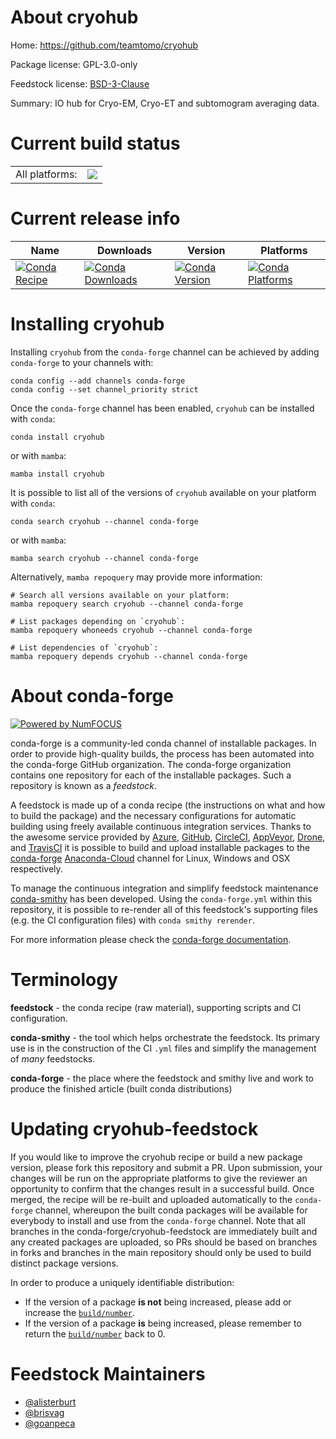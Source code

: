 About cryohub
=============

Home: https://github.com/teamtomo/cryohub

Package license: GPL-3.0-only

Feedstock license: [BSD-3-Clause](https://github.com/conda-forge/cryohub-feedstock/blob/main/LICENSE.txt)

Summary: IO hub for Cryo-EM, Cryo-ET and subtomogram averaging data.

Current build status
====================


<table><tr><td>All platforms:</td>
    <td>
      <a href="https://dev.azure.com/conda-forge/feedstock-builds/_build/latest?definitionId=17874&branchName=main">
        <img src="https://dev.azure.com/conda-forge/feedstock-builds/_apis/build/status/cryohub-feedstock?branchName=main">
      </a>
    </td>
  </tr>
</table>

Current release info
====================

| Name | Downloads | Version | Platforms |
| --- | --- | --- | --- |
| [![Conda Recipe](https://img.shields.io/badge/recipe-cryohub-green.svg)](https://anaconda.org/conda-forge/cryohub) | [![Conda Downloads](https://img.shields.io/conda/dn/conda-forge/cryohub.svg)](https://anaconda.org/conda-forge/cryohub) | [![Conda Version](https://img.shields.io/conda/vn/conda-forge/cryohub.svg)](https://anaconda.org/conda-forge/cryohub) | [![Conda Platforms](https://img.shields.io/conda/pn/conda-forge/cryohub.svg)](https://anaconda.org/conda-forge/cryohub) |

Installing cryohub
==================

Installing `cryohub` from the `conda-forge` channel can be achieved by adding `conda-forge` to your channels with:

```
conda config --add channels conda-forge
conda config --set channel_priority strict
```

Once the `conda-forge` channel has been enabled, `cryohub` can be installed with `conda`:

```
conda install cryohub
```

or with `mamba`:

```
mamba install cryohub
```

It is possible to list all of the versions of `cryohub` available on your platform with `conda`:

```
conda search cryohub --channel conda-forge
```

or with `mamba`:

```
mamba search cryohub --channel conda-forge
```

Alternatively, `mamba repoquery` may provide more information:

```
# Search all versions available on your platform:
mamba repoquery search cryohub --channel conda-forge

# List packages depending on `cryohub`:
mamba repoquery whoneeds cryohub --channel conda-forge

# List dependencies of `cryohub`:
mamba repoquery depends cryohub --channel conda-forge
```


About conda-forge
=================

[![Powered by
NumFOCUS](https://img.shields.io/badge/powered%20by-NumFOCUS-orange.svg?style=flat&colorA=E1523D&colorB=007D8A)](https://numfocus.org)

conda-forge is a community-led conda channel of installable packages.
In order to provide high-quality builds, the process has been automated into the
conda-forge GitHub organization. The conda-forge organization contains one repository
for each of the installable packages. Such a repository is known as a *feedstock*.

A feedstock is made up of a conda recipe (the instructions on what and how to build
the package) and the necessary configurations for automatic building using freely
available continuous integration services. Thanks to the awesome service provided by
[Azure](https://azure.microsoft.com/en-us/services/devops/), [GitHub](https://github.com/),
[CircleCI](https://circleci.com/), [AppVeyor](https://www.appveyor.com/),
[Drone](https://cloud.drone.io/welcome), and [TravisCI](https://travis-ci.com/)
it is possible to build and upload installable packages to the
[conda-forge](https://anaconda.org/conda-forge) [Anaconda-Cloud](https://anaconda.org/)
channel for Linux, Windows and OSX respectively.

To manage the continuous integration and simplify feedstock maintenance
[conda-smithy](https://github.com/conda-forge/conda-smithy) has been developed.
Using the ``conda-forge.yml`` within this repository, it is possible to re-render all of
this feedstock's supporting files (e.g. the CI configuration files) with ``conda smithy rerender``.

For more information please check the [conda-forge documentation](https://conda-forge.org/docs/).

Terminology
===========

**feedstock** - the conda recipe (raw material), supporting scripts and CI configuration.

**conda-smithy** - the tool which helps orchestrate the feedstock.
                   Its primary use is in the construction of the CI ``.yml`` files
                   and simplify the management of *many* feedstocks.

**conda-forge** - the place where the feedstock and smithy live and work to
                  produce the finished article (built conda distributions)


Updating cryohub-feedstock
==========================

If you would like to improve the cryohub recipe or build a new
package version, please fork this repository and submit a PR. Upon submission,
your changes will be run on the appropriate platforms to give the reviewer an
opportunity to confirm that the changes result in a successful build. Once
merged, the recipe will be re-built and uploaded automatically to the
`conda-forge` channel, whereupon the built conda packages will be available for
everybody to install and use from the `conda-forge` channel.
Note that all branches in the conda-forge/cryohub-feedstock are
immediately built and any created packages are uploaded, so PRs should be based
on branches in forks and branches in the main repository should only be used to
build distinct package versions.

In order to produce a uniquely identifiable distribution:
 * If the version of a package **is not** being increased, please add or increase
   the [``build/number``](https://docs.conda.io/projects/conda-build/en/latest/resources/define-metadata.html#build-number-and-string).
 * If the version of a package **is** being increased, please remember to return
   the [``build/number``](https://docs.conda.io/projects/conda-build/en/latest/resources/define-metadata.html#build-number-and-string)
   back to 0.

Feedstock Maintainers
=====================

* [@alisterburt](https://github.com/alisterburt/)
* [@brisvag](https://github.com/brisvag/)
* [@goanpeca](https://github.com/goanpeca/)

